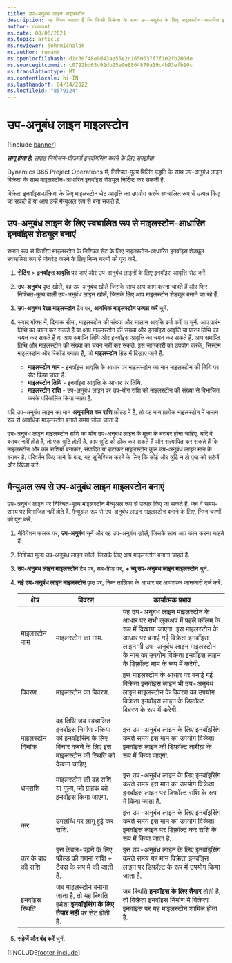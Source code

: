 ```yaml
---
title: उप-अनुबंध लाइन माइलस्टोन
description: यह विषय बताता है कि किसी विक्रेता के साथ उप-अनुबंध के लिए माइलस्टोन-आधारित इनवॉइस शेड्यूल कैसे बनाया और बनाए रखा जाए.
author: rumant
ms.date: 08/06/2021
ms.topic: article
ms.reviewer: johnmichalak
ms.author: rumant
ms.openlocfilehash: d1c30f48e0d43aa55e2c1650637f7f102fb200de
ms.sourcegitcommit: c0792bd65d92db25e0e8864879a19c4b93efb10c
ms.translationtype: MT
ms.contentlocale: hi-IN
ms.lasthandoff: 04/14/2022
ms.locfileid: "8579124"
---
```

# <a name="subcontract-line-milestones"></a>उप-अनुबंध लाइन माइलस्टोन

[!include [banner](../../includes/dataverse-preview.md)]

_**लागू होता है:** लाइट नियोजन-प्रोफार्मा इनवॉयसिंग करने के लिए समझौता_

Dynamics 365 Project Operations में, निश्चित-मूल्य बिलिंग पद्धति के साथ उप-अनुबंध लाइन विक्रेता के साथ माइलस्टोन-आधारित इनवॉइस शेड्यूल निर्दिष्ट कर सकती है.

विक्रेता इनवॉइस-प्रक्रिया के लिए माइलस्टोन सेट आवृत्ति का उपयोग करके स्वचालित रूप से उत्पन्न किए जा सकते हैं या आप उन्हें मैन्युअल रूप से बना सकते हैं.

## <a name="automatically-create-a-milestone-based-invoice-schedule-for-a-subcontract-line"></a>उप-अनुबंध लाइन के लिए स्वचालित रूप से माइलस्टोन-आधारित इनवॉइस शेड्यूल बनाएं

समान रूप से वितरित माइलस्टोन के निश्चित सेट के लिए माइलस्टोन-आधारित इनवॉइस शेड्यूल स्वचालित रूप से जेनरेट करने के लिए निम्न चरणों को पूरा करें.

1. **सेटिंग** > **इनवॉइस आवृत्ति** पर जाएं और उप-अनुबंध लाइनों के लिए इनवॉइस आवृत्ति सेट करें.
2. **उप-अनुबंध** पृष्ठ खोलें, वह उप-अनुबंध खोलें जिसके साथ आप काम करना चाहते हैं और फिर निश्चित-मूल्य वाली उप-अनुबंध लाइन खोलें, जिसके लिए आप माइलस्टोन शेड्यूल बनाने जा रहे हैं.
3. **उप-अनुबंध रेखा माइलस्टोन** टैब पर, **आवधिक माइलस्टोन उत्पन्न करें** चुनें.
4. संवाद बॉक्स में, दिनांक सीमा, माइलस्टोन की संख्या और चालान आवृत्ति दर्ज करें या चुनें. आप प्रारंभ तिथि का चयन कर सकते हैं या आप माइलस्टोन की संख्या और इनवॉइस आवृत्ति या प्रारंभ तिथि का चयन कर सकते हैं या आप समाप्ति तिथि और इनवॉइस आवृत्ति का चयन कर सकते हैं. आप समाप्ति तिथि और माइलस्टोन की संख्या का चयन नहीं कर सकते.
इस जानकारी का उपयोग करके, सिस्टम माइलस्टोन और रिकॉर्ड बनाता है, जो **माइलस्टोन** ग्रिड में दिखाए जाते हैं.

   - **माइलस्टोन नाम** - इनवॉइस आवृत्ति के आधार पर माइलस्टोन का नाम माइलस्टोन की तिथि पर सेट किया जाता है.
   - **माइलस्टोन तिथि** - इनवॉइस आवृत्ति के आधार पर तिथि.
   - **माइलस्टोन राशि** - उप-अनुबंध लाइन पर उप-योग राशि को माइलस्टोन की संख्या से विभाजित करके परिकलित किया जाता है.

यदि उप-अनुबंध लाइन का मान **अनुमानित कर राशि** फ़ील्ड में है, तो यह मान प्रत्येक माइलस्टोन में समान रूप से आवधिक माइलस्टोन बनाते समय जोड़ा जाता है.

उप-अनुबंध लाइन माइलस्टोन राशि का योग उप-अनुबंध लाइन के मूल्य के बराबर होना चाहिए. यदि वे बराबर नहीं होते हैं, तो एक त्रुटि होती है. आप त्रुटि को ठीक कर सकते हैं और सत्यापित कर सकते हैं कि माइलस्टोन और कर राशियाँ बनाकर, संपादित या हटाकर माइलस्टोन कुल उप-अनुबंध लाइन मान के बराबर है. परिवर्तन किए जाने के बाद, यह सुनिश्चित करने के लिए कि कोई और त्रुटि न हो पृष्ठ को सहेजें और रिफ्रेश करें.

## <a name="manually-create-subcontract-line-milestones"></a>मैन्युअल रूप से उप-अनुबंध लाइन माइलस्टोन बनाएं

उप-अनुबंध लाइन पर निश्चित-मूल्य माइलस्टोन मैन्युअल रूप से उत्पन्न किए जा सकते हैं, जब वे समय-समय पर विभाजित नहीं होते हैं. मैन्युअल रूप से उप-अनुबंध लाइन माइलस्टोन बनाने के लिए, निम्न चरणों को पूरा करें.

1. नेविगेशन फलक पर, **उप-अनुबंध** चुनें और वह उप-अनुबंध खोलें, जिसके साथ आप काम करना चाहते हैं.
2. निश्चित मूल्य उप-अनुबंध लाइन खोलें, जिसके लिए आप माइलस्टोन बनाना चाहते हैं.
3. **उप-अनुबंध लाइन माइलस्टोन** टैब पर, सब-ग्रिड पर, **+ न्यू उप-अनुबंध लाइन माइलस्टोन** चुनें.
4. **नई उप-अनुबंध लाइन माइलस्टोन** पृष्ठ पर, निम्न तालिका के आधार पर आवश्यक जानकारी दर्ज करें.

    | क्षेत्र | विवरण |कार्यात्मक प्रभाव|
    | --- | --- |----------------------|
    | माइलस्टोन नाम | माइलस्टोन का नाम. |यह उप-अनुबंध लाइन माइलस्टोन के आधार पर सभी लुकअप में पहले कॉलम के रूप में दिखाया जाएगा. इस माइलस्टोन के आधार पर बनाई गई विक्रेता इनवॉइस लाइन भी उप-अनुबंध लाइन माइलस्टोन के नाम का उपयोग विक्रेता इनवॉइस लाइन के डिफ़ॉल्ट नाम के रूप में करेगी.|
    | विवरण | माइलस्टोन का विवरण. |इस माइलस्टोन के आधार पर बनाई गई विक्रेता इनवॉइस लाइन भी उप-अनुबंध लाइन माइलस्टोन के विवरण का उपयोग विक्रेता इनवॉइस लाइन के डिफ़ॉल्ट विवरण के रूप में करेगी.|
    | माइलस्टोन दिनांक | वह तिथि जब स्वचालित इनवॉइस निर्माण प्रक्रिया को इनवॉइसिंग के लिए विचार करने के लिए इस माइलस्टोन की स्थिति को देखना चाहिए.| इस उप-अनुबंध लाइन के लिए इनवॉइसिंग करते समय इस मान का उपयोग विक्रेता इनवॉइस लाइन की डिफ़ॉल्ट तारीख़ के रूप में किया जाएगा. |
    | धनराशि | माइलस्टोन की वह राशि या मूल्य, जो ग्राहक को इनवॉइस किया जाएगा. |इस उप-अनुबंध लाइन के लिए इनवॉइसिंग करते समय इस मान का उपयोग विक्रेता इनवॉइस लाइन पर डिफ़ॉल्ट राशि के रूप में किया जाता है. |
    | कर | उपलब्धि पर लागू हुई कर राशि.| इस उप-अनुबंध लाइन के लिए इनवॉइसिंग करते समय इस मान का उपयोग विक्रेता इनवॉइस लाइन पर डिफ़ॉल्ट कर राशि के रूप में किया जाता है. |
    | कर के बाद की राशि | इस केवल-पढ़ने के लिए फ़ील्ड की गणना राशि + टैक्स के रूप में की जाती है.|इस उप-अनुबंध लाइन के लिए इनवॉइसिंग करते समय यह मान विक्रेता इनवॉइस लाइन पर डिफ़ॉल्ट के रूप में उपयोग किया जाता है. |
    | इनवॉइस स्थिति | जब माइलस्टोन बनाया जाता है, तो यह स्थिति हमेशा **इनवॉइसिंग के लिए तैयार नहीं** पर सेट होती है.|  जब स्थिति **इनवॉइस के लिए तैयार** होती है, तो विक्रेता इनवॉइस निर्माण में विक्रेता इनवॉइस पर यह माइलस्टोन शामिल होता है. |

5. **सहेजें और बंद करें** चुनें.


[!INCLUDE[footer-include](../../includes/footer-banner.md)]
